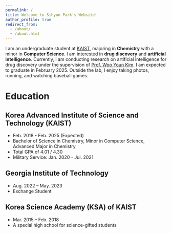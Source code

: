 ```yaml
---
permalink: /
title: Welcome to Sihyun Park's Website!
author_profile: true
redirect_from: 
  - /about/
  - /about.html
---
```


I am an undergraduate student at [KAIST](https://www.kaist.ac.kr/en/), majoring in **Chemistry** with a minor in **Computer Science**. I am interested in **drug discovery** and **artificial intelligence**. Currently, I am conducting research on artificial intelligence for drug discovery under the supervision of [Prof. Woo Youn Kim](https://wooyoun.kaist.ac.kr/). I am expected to graduate in February 2025.
Outside the lab, I enjoy taking photos, running, and watching baseball games.

# Education
## Korea Advanced Institute of Science and Technology (KAIST) 
* Feb. 2018 - Feb. 2025 (Expected)
* Bachelor of Science in Chemistry, Minor in Computer Science, Advanced Major in Chemistry
* Total GPA of 4.01 / 4.30
* Military Service: Jan. 2020 - Jul. 2021

## Georgia Institute of Technology
* Aug. 2022 – May. 2023
* Exchange Student

## Korea Science Academy (KSA) of KAIST
* Mar. 2015 – Feb. 2018
* A special high school for science-gifted students
